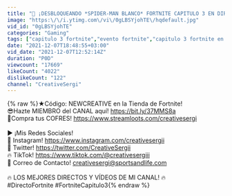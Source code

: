```yaml
---
title: "🔴 ¡DESBLOQUEANDO *SPIDER-MAN BLANCO* FORTNITE CAPITULO 3 EN DIRECTO!"
image: "https:\/\/i.ytimg.com\/vi\/0gLBSYjohTE\/hqdefault.jpg"
vid_id: "0gLBSYjohTE"
categories: "Gaming"
tags: ["capitulo 3 fortnite","evento fortnite","capitulo 3 fortnite en directo"]
date: "2021-12-07T18:48:55+03:00"
vid_date: "2021-12-07T12:52:14Z"
duration: "P0D"
viewcount: "17669"
likeCount: "4022"
dislikeCount: "122"
channel: "CreativeSergi"
---
```

{% raw %}★Código: NEWCREATIVE en la Tienda de Fortnite!<br />😎Hazte MIEMBRO del CANAL aquí! <a rel="nofollow" target="blank" href="https://bit.ly/37MMS8a">https://bit.ly/37MMS8a</a><br />🎁Compra tus COFRES! <a rel="nofollow" target="blank" href="https://www.streamloots.com/creativesergi">https://www.streamloots.com/creativesergi</a><br /><br />► ¡Mis Redes Sociales! <br />📸 Instagram! <a rel="nofollow" target="blank" href="https://www.instagram.com/creativesergii">https://www.instagram.com/creativesergii</a><br />🚀 Twitter! <a rel="nofollow" target="blank" href="https://twitter.com/CreativeSergii">https://twitter.com/CreativeSergii</a><br />🔥 TikTok! <a rel="nofollow" target="blank" href="https://www.tiktok.com/@creativesergiii">https://www.tiktok.com/@creativesergiii</a><br />💌 Correo de Contacto! creativesergi@sportsandlife.com<br /><br />🔥 LOS MEJORES DIRECTOS Y VÍDEOS DE MI CANAL! 🔥<br />#DirectoFortnite #FortniteCapitulo3{% endraw %}
